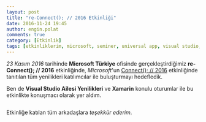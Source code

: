 ```yaml
---
layout: post
title: "re-Connect(); // 2016 Etkinliği"
date: 2016-11-24 19:45
author: engin.polat
comments: true
category: [Etkinlik]
tags: [etkinliklerim, microsoft, seminer, universal app, visual studio, xamarin]
---
```

*23 Kasım 2016* tarihinde **Microsoft Türkiye** ofisinde gerçekleştirdiğimiz **re-Connect(); // 2016** etkinliğinde, *Microsoft*'un <a href="https://channel9.msdn.com/Events/Connect/2016" target="_blank">Connect(); // 2016</a> etkinliğinde tanıtılan tüm yenilikleri katılımcılar ile buluşturmayı hedefledik.

Ben de **Visual Studio Ailesi Yenilikleri** ve **Xamarin** konulu oturumlar ile bu etkinlikte konuşmacı olarak yer aldım.

<img class="lazy img-responsive" data-src="/assets/uploads/2016/11/re-connect-0.jpg" />

Etkinliğe katılan tüm arkadaşlara *teşekkür ederim*.

<img class="lazy img-responsive" data-src="/assets/uploads/2016/11/re-connect-1.jpg" />
